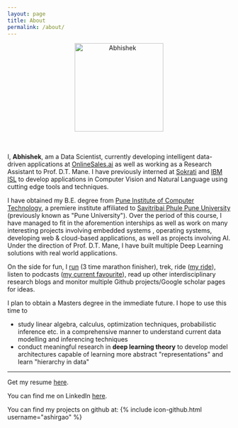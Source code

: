 ```yaml
---
layout: page
title: About
permalink: /about/
---
```


<center><img src="https://media.licdn.com/dms/image/C5603AQEyX9svXQoLfA/profile-displayphoto-shrink_200_200/0?e=1541635200&v=beta&t=6OytqEqUdrzwStzUQhYLdLM6D9XFZYC7qB_ozY_lD3E" class="img-circle" alt="Abhishek" width="200" height="200"> </center><br><br>

I, **Abhishek**, am a Data Scientist, currently developing intelligent data-driven applications at [OnlineSales.ai](https://www.onlinesales.ai) as well as working as a Research Assistant to Prof. D.T. Mane. I have previously interned at [Sokrati](https://www.sokrati.com) and [IBM ISL](https://www.ibm.com/in-en/) to develop applications in Computer Vision and Natural Language using cutting edge tools and techniques. 

I have obtained my B.E. degree from [Pune Institute of Computer Technology](https://www.pict.edu), a premiere institute affiliated to [Savitribai Phule Pune University](http://www.unipune.ac.in/) (previously known as "Pune University"). Over the period of this course, I have managed to fit in the aforemention interships as well as work on many interesting projects involving embedded systems , operating systems, developing web & cloud-based applications, as well as projects involving AI. Under the direction of Prof. D.T. Mane, I have built multiple Deep Learning solutions with real world applications. 


On the side for fun, I [run](https://www.strava.com/) (3 time marathon finisher), trek, ride ([my ride](https://royalenfield.com/motorcycles/classic-350#!black)), listen to podcasts ([my current favourite](https://www.npr.org/sections/money/)), read up other interdisciplinary research blogs and monitor multiple Github projects/Google scholar pages for ideas.

I plan to obtain a Masters degree in the immediate future. I hope to use this time to

- study linear algebra, calculus, optimization techniques, probabilistic inference etc. in a comprehensive manner to understand current data modelling and inferencing techniques
- conduct meaningful research in **deep learning theory** to develop model architectures capable of learning more abstract "representations" and learn "hierarchy in data"  

---

Get my resume <a href="/resources/AbhishekShirgaokar.pdf">here</a>.
 
You can find me on LinkedIn [here](https://www.linkedin.com/in/ashirgao).

You can find my projects on github at:
{% include icon-github.html username="ashirgao" %} 	



